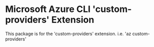 Microsoft Azure CLI 'custom-providers' Extension
==========================================

This package is for the 'custom-providers' extension.
i.e. 'az custom-providers'
